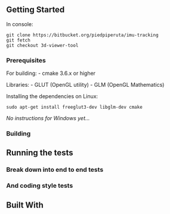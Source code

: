 ## Getting Started

In console:
```
git clone https://bitbucket.org/piedpiperuta/imu-tracking
git fetch
git checkout 3d-viewer-tool
```
### Prerequisites

For building:
	- cmake 3.6.x or higher

Libraries:
	- GLUT (OpenGL utility)
	- GLM (OpenGL Mathematics)

Installing the dependencies on Linux:
```
sudo apt-get install freeglut3-dev libglm-dev cmake
```

<i>No instructions for Windows yet...</i>

### Building


## Running the tests
<!--
Explain how to run the automated tests for this system
-->
### Break down into end to end tests
<!--
Explain what these tests test and why

```
Give an example
```
-->
### And coding style tests
<!--
Explain what these tests test and why

```
Give an example
```
-->
## Built With